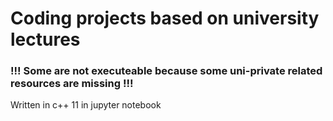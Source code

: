 # Coding projects based on university lectures

### !!! Some are not executeable because some uni-private related resources are missing !!!

Written in c++ 11 in jupyter notebook
